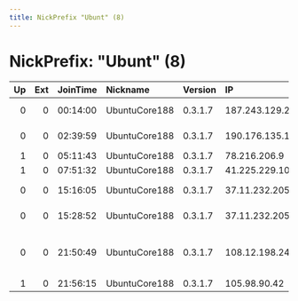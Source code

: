 ```yaml
---
title: NickPrefix "Ubunt" (8)
---
```


# NickPrefix: "Ubunt" (8)

|   Up |   Ext | JoinTime   | Nickname      | Version   | IP              | AS                                      | CC   |   ORp |   Dirp | OS    | Contact   |   eFamMembers |
|-----:|------:|:-----------|:--------------|:----------|:----------------|:----------------------------------------|:-----|------:|-------:|:------|:----------|--------------:|
|    0 |     0 | 00:14:00   | UbuntuCore188 | 0.3.1.7   | 187.243.129.212 | Mega Cable, S.A. de C.V.                | mx   | 46339 |      0 | Linux | None      |             1 |
|    0 |     0 | 02:39:59   | UbuntuCore188 | 0.3.1.7   | 190.176.135.189 | Telefonica de Argentina                 | ar   | 45185 |      0 | Linux | None      |             1 |
|    1 |     0 | 05:11:43   | UbuntuCore188 | 0.3.1.7   | 78.216.206.9    | Free SAS                                | fr   | 40271 |      0 | Linux | None      |             1 |
|    1 |     0 | 07:51:32   | UbuntuCore188 | 0.3.1.7   | 41.225.229.106  | GLOBALNET-AS                            | tn   | 37455 |      0 | Linux | None      |             1 |
|    0 |     0 | 15:16:05   | UbuntuCore188 | 0.3.1.7   | 37.11.232.205   | Orange Espagne S.A.U.                   | es   | 43629 |      0 | Linux | None      |             1 |
|    0 |     0 | 15:28:52   | UbuntuCore188 | 0.3.1.7   | 37.11.232.205   | Orange Espagne S.A.U.                   | es   | 43561 |      0 | Linux | None      |             1 |
|    0 |     0 | 21:50:49   | UbuntuCore188 | 0.3.1.7   | 108.12.198.249  | MCI Communications Services, Inc. d/b/a | us   | 42679 |      0 | Linux | None      |             1 |
|    1 |     0 | 21:56:15   | UbuntuCore188 | 0.3.1.7   | 105.98.90.42    | Telecom Algeria                         | dz   | 45927 |      0 | Linux | None      |             1 |

